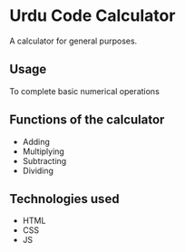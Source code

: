 # Urdu Code Calculator

A calculator for general purposes.

## Usage

To complete basic numerical operations

## Functions of the calculator

* Adding
* Multiplying
* Subtracting
* Dividing

## Technologies used

* HTML
* CSS
* JS
